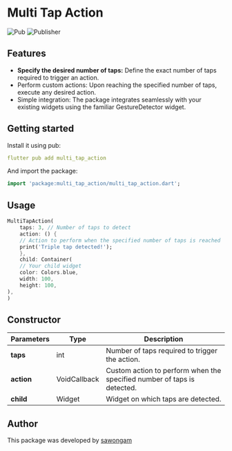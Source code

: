 # Multi Tap Action
![Pub](https://img.shields.io/badge/Pub-0.0.1-blue.svg)
![Publisher](https://img.shields.io/badge/Publisher-sawongam-blue.svg)

## Features

- **Specify the desired number of taps:** Define the exact number of taps required to trigger an action.
- Perform custom actions: Upon reaching the specified number of taps, execute any desired action.
- Simple integration: The package integrates seamlessly with your existing widgets using the familiar GestureDetector widget.

## Getting started

Install it using pub:
```yaml
flutter pub add multi_tap_action
```

And import the package:
```dart
import 'package:multi_tap_action/multi_tap_action.dart';
```

## Usage

```dart
MultiTapAction(
    taps: 3, // Number of taps to detect
    action: () {
    // Action to perform when the specified number of taps is reached
    print('Triple tap detected!');
    },
    child: Container(
    // Your child widget
    color: Colors.blue,
    width: 100,
    height: 100,
),
)
```

## Constructor

| Parameters                  | Type                 | Description                                                                |
|-----------------------------|----------------------|----------------------------------------------------------------------------|
| __taps__                    | int                  | Number of taps required to trigger the action.                             |
| __action__                  | VoidCallback         | Custom action to perform when the specified number of taps is detected.    |
| __child__                   | Widget               | Widget on which taps are detected.                                         |

## Author

This package was developed by [sawongam](https://github.com/sawongam)